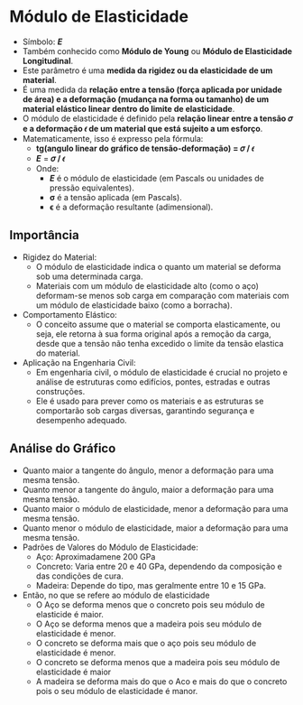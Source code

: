# Módulo de Elasticidade
- Símbolo: ***E***
- Também conhecido como **Módulo de Young** ou **Módulo de Elasticidade Longitudinal**.
- Este parâmetro é uma **medida da rigidez ou da elasticidade de um material**.
- É uma medida da **relação entre a tensão (força aplicada por unidade de área) e a deformação (mudança na forma ou tamanho) de um material elástico linear dentro do limite de elasticidade**.
- O módulo de elasticidade é definido pela **relação linear entre a tensão 𝜎 e a deformação 𝜖 de um material que está sujeito a um esforço**. 
- Matematicamente, isso é expresso pela fórmula:  
    - **tg(angulo linear do gráfico de tensão-deformação) = 𝜎 / 𝜖**  
    - ***E*** = **𝜎 / 𝜖**
    - Onde:
        - ***E*** é o módulo de elasticidade (em Pascals ou unidades de pressão equivalentes).
        - **σ** é a tensão aplicada (em Pascals).
        - **ϵ** é a deformação resultante (adimensional).

## Importância
- Rigidez do Material:
    - O módulo de elasticidade indica o quanto um material se deforma sob uma determinada carga.
    - Materiais com um módulo de elasticidade alto (como o aço) deformam-se menos sob carga em comparação com materiais com um módulo de elasticidade baixo (como a borracha).
- Comportamento Elástico:
    - O conceito assume que o material se comporta elasticamente, ou seja, ele retorna à sua forma original após a remoção da carga, desde que a tensão não tenha excedido o limite da tensão elastica do material.
- Aplicação na Engenharia Civil:
    - Em engenharia civil, o módulo de elasticidade é crucial no projeto e análise de estruturas como edifícios, pontes, estradas e outras construções.
    - Ele é usado para prever como os materiais e as estruturas se comportarão sob cargas diversas, garantindo segurança e desempenho adequado.
## Análise do Gráfico
- Quanto maior a tangente do ângulo, menor a deformação para uma mesma tensão.
- Quanto menor a tangente do ângulo, maior a deformação para uma mesma tensão.
- Quanto maior o módulo de elasticidade, menor a deformação para uma mesma tensão.
- Quanto menor o módulo de elasticidade, maior a deformação para uma mesma tensão.
- Padrões de Valores do Módulo de Elasticidade:
    - Aço: Aproximadamene 200 GPa
    - Concreto: Varia entre 20 e 40 GPa, dependendo da composição e das condições de cura.
    - Madeira: Depende do tipo, mas geralmente entre 10 e 15 GPa.
- Então, no que se refere ao módulo de elasticidade
    - O Aço se deforma menos que o concreto  pois seu módulo de elasticide é maior.
    - O Aço se deforma menos que a madeira pois seu módulo de elasticidade é menor.
    - O concreto se deforma mais que o aço pois seu módulo de elasticidade é menor.
    - O concreto se deforma menos que a madeira pois seu módulo de elasticidade é maior
    - A madeira se deforma mais do que o Aco e mais do que o concreto pois o seu módulo de elasticidade é manor.